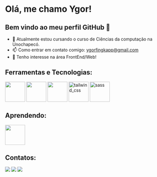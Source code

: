 # Olá, me chamo Ygor!
## Bem vindo ao meu perfil GitHub 👋

- 🌱 Atualmente estou cursando o curso de Ciências da computação na Unochapecó.
- 📫 Como entrar em contato comigo: ygorfingkapp@gmail.com
- 🔭 Tenho interesse na área FrontEnd/Web!

## Ferramentas e Tecnologias:
<div>
<img src="https://cdn.jsdelivr.net/gh/devicons/devicon/icons/html5/html5-original.svg" height="65" width="65" />
<img src="https://cdn.jsdelivr.net/gh/devicons/devicon/icons/css3/css3-original.svg" height="65" width="65" />
<img src="https://cdn.jsdelivr.net/gh/devicons/devicon/icons/git/git-original.svg" height="65" width="65" />
<img src="https://img.icons8.com/color/96/tailwind_css.png" alt="tailwind_css" width="65" height="65" />
<img src="https://img.icons8.com/color/96/sass.png" alt="sass" width="65" height="65" />
<div/>
  
## Aprendendo:
<img src="https://cdn.jsdelivr.net/gh/devicons/devicon/icons/javascript/javascript-original.svg" height="65" width="65" />

## Contatos:
<div>
<a href="https://www.instagram.com/ygor_f_k/" target="_blank"><img loading="lazy" src="https://img.shields.io/badge/-Instagram-%23E4405F?style=for-the-badge&logo=instagram&logoColor=white" target="_blank"></a>
<a href = "mailto:ygorfingkapp@gmail.com"><img loading="lazy" src="https://img.shields.io/badge/Gmail-D14836?style=for-the-badge&logo=gmail&logoColor=white" target="_blank"></a>
<a href="https://www.linkedin.com/in/ygor-finger-kappaun/" target="_blank"><img loading="lazy" src="https://img.shields.io/badge/-LinkedIn-%230077B5?style=for-the-badge&logo=linkedin&logoColor=white" target="_blank"></a>   
</div>
